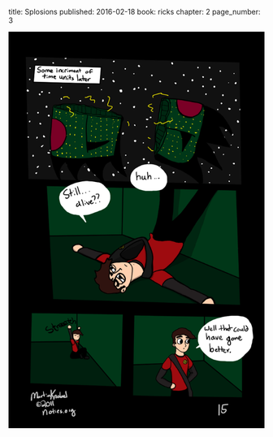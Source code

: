 title: Splosions
published: 2016-02-18
book: ricks
chapter: 2
page_number: 3

![thefirstpage](/static/images/rick_15.png)
